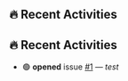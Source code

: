 ## 🔥 Recent Activities
<!--ACTIVITY-START-->
## 🔥 Recent Activities
- 🟢 **opened** issue [#1](https://github.com/jayterry/work-project/issues/1) — _test_
